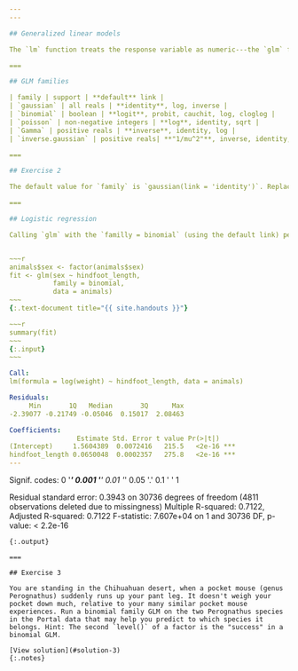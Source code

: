 ```yaml
---
---

## Generalized linear models

The `lm` function treats the response variable as numeric---the `glm` function lifts this restriction and others. Not through the `formula` syntax, which is the same for calls to `lm`  and `glm`, but through addition of the `family` argument.

===

## GLM families

| family | support | **default** link |
| `gaussian` | all reals | **identity**, log, inverse |
| `binomial` | boolean | **logit**, probit, cauchit, log, cloglog |
| `poisson` | non-negative integers | **log**, identity, sqrt |
| `Gamma` | positive reals | **inverse**, identity, log |
| `inverse.gaussian` | positive reals| **"1/mu^2"**, inverse, identity, log |

===

## Exercise 2

The default value for `family` is `gaussian(link = 'identity')`. Replace `lm` with `glm` (changing nothing else), to again fit the formula `log(weight) ~ species_id`. Compare the `summary()`. How, if at all, are the parameters, the parameter errors, or the description of residuals different?

===

## Logistic regression

Calling `glm` with the `familly = binomial` (using the default link) performs logistic regression.


~~~r
animals$sex <- factor(animals$sex)
fit <- glm(sex ~ hindfoot_length,
           family = binomial,
           data = animals)
~~~
{:.text-document title="{{ site.handouts }}"}

~~~r
summary(fit)
~~~
{:.input}
~~~

Call:
lm(formula = log(weight) ~ hindfoot_length, data = animals)

Residuals:
     Min       1Q   Median       3Q      Max 
-2.39077 -0.21749 -0.05046  0.15017  2.08463 

Coefficients:
                 Estimate Std. Error t value Pr(>|t|)    
(Intercept)     1.5604389  0.0072416   215.5   <2e-16 ***
hindfoot_length 0.0650048  0.0002357   275.8   <2e-16 ***
---
```

Signif. codes:  0 '***' 0.001 '**' 0.01 '*' 0.05 '.' 0.1 ' ' 1

Residual standard error: 0.3943 on 30736 degrees of freedom
  (4811 observations deleted due to missingness)
Multiple R-squared:  0.7122,	Adjusted R-squared:  0.7122 
F-statistic: 7.607e+04 on 1 and 30736 DF,  p-value: < 2.2e-16
~~~
{:.output}

===

## Exercise 3

You are standing in the Chihuahuan desert, when a pocket mouse (genus Perognathus) suddenly runs up your pant leg. It doesn't weigh your pocket down much, relative to your many similar pocket mouse experiences. Run a binomial family GLM on the two Perognathus species in the Portal data that may help you predict to which species it belongs. Hint: The second `level()` of a factor is the "success" in a binomial GLM.

[View solution](#solution-3)
{:.notes}
